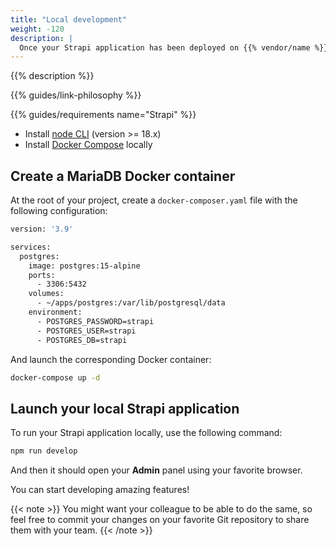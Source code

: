 ```yaml
---
title: "Local development"
weight: -120
description: |
  Once your Strapi application has been deployed on {{% vendor/name %}}, you might want to start developing your application locally.
---
```


{{% description %}}

{{% guides/link-philosophy %}}

{{% guides/requirements name="Strapi" %}}
* Install [node CLI](https://nodejs.org/en/download/package-manager) (version >= 18.x)
* Install [Docker Compose](https://docs.docker.com/compose/install/) locally

## Create a MariaDB Docker container

At the root of your project, create a ``docker-composer.yaml`` file with the following configuration:

```bash {location="docker-compose.yaml"}
version: '3.9'

services:
  postgres:
    image: postgres:15-alpine
    ports:
      - 3306:5432
    volumes:
      - ~/apps/postgres:/var/lib/postgresql/data
    environment:
      - POSTGRES_PASSWORD=strapi
      - POSTGRES_USER=strapi
      - POSTGRES_DB=strapi
```

And launch the corresponding Docker container:
```bash {location="Terminal"}
docker-compose up -d
```

## Launch your local Strapi application

To run your Strapi application locally, use the following command:
```bash {location="Terminal"}
npm run develop
```

And then it should open your **Admin** panel using your favorite browser.

You can start developing amazing features!

{{< note >}}
You might want your colleague to be able to do the same, so feel free to commit your changes on your favorite Git repository to share them with your team.
{{< /note >}}
